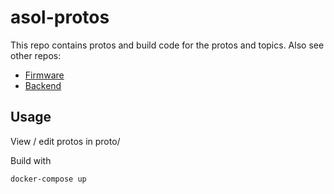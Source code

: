 # asol-protos

This repo contains protos and build code for the protos and topics. Also see other repos:

- [Firmware](https://github.com/GKStretton/asol-firmware)
- [Backend](https://github.com/GKStretton/asol-backend)

## Usage

View / edit protos in proto/

Build with

```bash
docker-compose up 
```